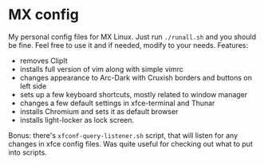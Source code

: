 # MX config
My personal config files for MX Linux. Just run `./runall.sh` and you should be fine. Feel free to use it and
if needed, modify to your needs. Features:

- removes ClipIt
- installs full version of vim along with simple vimrc
- changes appearance to Arc-Dark with Cruxish borders and buttons on left side
- sets up a few keyboard shortcuts, mostly related to window manager
- changes a few default settings in xfce-terminal and Thunar
- installs Chromium and sets it as default browser
- installs light-locker as lock screen.

Bonus: there's `xfconf-query-listener.sh` script, that will listen for any changes in xfce config files.
Was quite useful for checking out what to put into scripts.
